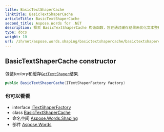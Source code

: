 ```yaml
---
title: BasicTextShaperCache
linktitle: BasicTextShaperCache
articleTitle: BasicTextShaperCache
second_title: Aspose.Words for .NET
description: 探索 BasicTextShaperCache 构造函数，旨在通过缓存结果来优化文本整形，从而使您的应用程序获得更快、更高效的性能。
type: docs
weight: 10
url: /zh/net/aspose.words.shaping/basictextshapercache/basictextshapercache/
---
```

## BasicTextShaperCache constructor

包装*factory*和缓存[`GetTextShaper`](../../itextshaperfactory/gettextshaper/)结果.

```csharp
public BasicTextShaperCache(ITextShaperFactory factory)
```

### 也可以看看

* interface [ITextShaperFactory](../../itextshaperfactory/)
* class [BasicTextShaperCache](../)
* 命名空间 [Aspose.Words.Shaping](../../../aspose.words.shaping/)
* 部件 [Aspose.Words](../../../)

